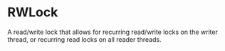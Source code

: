 RWLock
======

A read/write lock that allows for recurring read/write locks on the writer thread, or recurring read locks on all reader threads.
